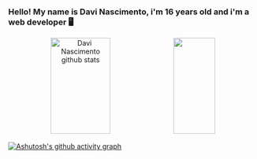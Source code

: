 ### Hello! My name is Davi Nascimento, i'm 16 years old and i'm a web developer 🖥

<div align="center">  
  <img width="49%" height="195px" src="https://github-readme-stats.vercel.app/api?username=davin4sciment0&show_icons=true&count_private=true&hide_border=true&title_color=836FFF&icon_color=836FFF&text_color=c9d1d9&bg_color=21272e" alt="Davi Nascimento github stats" /> 
  <img width="41%" height="195px" src="https://github-readme-stats.vercel.app/api/top-langs/?username=davin4sciment0&layout=compact&hide_border=true&title_color=836FFF&text_color=00bfbf&bg_color=21272e" />
</div>

[![Ashutosh's github activity graph](https://github-readme-activity-graph.cyclic.app/graph?username=davin4sciment0&bg_color=22272e&color=c3b7e1&line=826fb4&point=cdc7db&area=true&hide_border=true)](https://github.com/ashutosh00710/github-readme-activity-graph)

